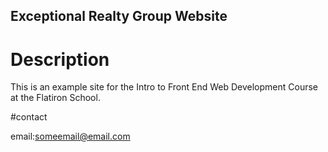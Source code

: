Exceptional Realty Group Website
---

# Description

This is an example site for the Intro to Front End Web Development Course at
the Flatiron School.

#contact

email:someemail@email.com
